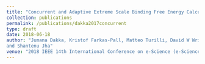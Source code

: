 ```yaml
---
title: "Concurrent and Adaptive Extreme Scale Binding Free Energy Calculations"
collection: publications
permalink: /publications/dakka2017concurrent
type: draft
date: 2018-06-18
author: "Jumana Dakka, Kristof Farkas-Pall, Matteo Turilli, David W Wright, Peter V Coveney 
and Shantenu Jha"
venue: "2018 IEEE 14th International Conference on e-Science (e-Science)"
---
```

